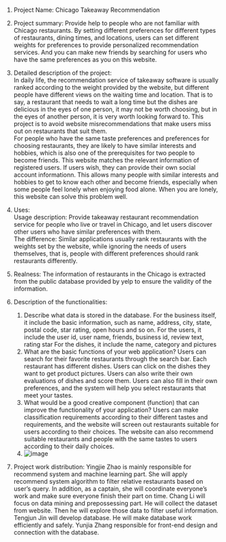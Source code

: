 1. Project Name: Chicago Takeaway Recommendation  
   
2. Project summary: Provide help to people who are not familiar with Chicago restaurants. By setting different preferences for different types of restaurants, dining times, and locations, users can set different weights for preferences to provide personalized recommendation services. And you can make new friends by searching for users who have the same preferences as you on this website.    

3. Detailed description of the project:  
In daily life, the recommendation service of takeaway software is usually ranked according to the weight provided by the website, but different people have different views on the waiting time and location. That is to say, a restaurant that needs to wait a long time but the dishes are delicious in the eyes of one person, it may not be worth choosing, but in the eyes of another person, it is very worth looking forward to. This project is to avoid website misrecommendations that make users miss out on restaurants that suit them.  
For people who have the same taste preferences and preferences for choosing restaurants, they are likely to have similar interests and hobbies, which is also one of the prerequisites for two people to become friends. This website matches the relevant information of registered users. If users wish, they can provide their own social account informationn. This allows many people with similar interests and hobbies to get to know each other and become friends, especially when some people feel lonely when enjoying food alone. When you are lonely, this website can solve this problem well.  

4. Uses:  
    Usage description: Provide takeaway restaurant recommendation service for people who live or travel in Chicago, and let users discover other users who have similar preferences with them.    
    The difference: Similar applications usually rank restaurants with the weights set by the website, while ignoring the needs of users themselves, that is, people with different preferences should rank restaurants differently.  

5. Realness: 
    The information of restaurants in the Chicago is extracted from the public database provided by yelp to ensure the validity of the information. 

6. Description of the functionalities:
    1. Describe what data is stored in the database.
    For the business itself, it include the basic information, such as name, address, city, state, postal code, star rating, open hours and so on. 
    For the users, it include the user id, user name, friends, business id, review text, rating star
    For the dishes, it include the name, category and pictures
    2. What are the basic functions of your web application?
    Users can search for their favorite restaurants through the search bar. Each restaurant has different dishes. Users can click on the dishes they want to get product pictures. Users can also write their own evaluations of dishes and score them. Users can also fill in their own preferences, and the system will help you select restaurants that meet your tastes.
    3. What would be a good creative component (function) that can improve the functionality of your application?
    Users can make classification requirements according to their different tastes and requirements, and the website will screen out restaurants suitable for users according to their choices. The website can also recommend suitable restaurants and people with the same tastes to users according to their daily choices.
    4. ![image](https://user-images.githubusercontent.com/90111545/132966054-610ee8d8-4b4d-48c9-8da0-90e98fa1bbd2.png)
7. Project work distribution:
Yingjie Zhao is mainly responsible for recommend system and machine learning part. She will apply recommend system algorithm to filter relative restaurants based on user’s query. In addition, as a captain, she will coordinate everyone’s work and make sure everyone finish their part on time.
Chang Li will focus on data mining and prepossessing part. He will collect the dataset from website. Then he will explore those data to filter useful information. 
Tengjun Jin will develop database. He will make database work efficiently and safely. 
Yunjia Zhang responsible for front-end design and connection with the database.
